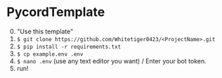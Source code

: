 # PycordTemplate

0. "Use this template"
0. `$ git clone https://github.com/Whitetiger0423/<ProjectName>.git`
1. `$ pip install -r requirements.txt`
2. `$ cp example.env .env`
3. `$ nano .env` (use any text editor you want) / Enter your bot token.
4. run!